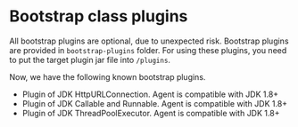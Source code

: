 # Bootstrap class plugins
All bootstrap plugins are optional, due to unexpected risk. Bootstrap plugins are provided in `bootstrap-plugins` folder.
For using these plugins, you need to put the target plugin jar file into `/plugins`.

Now, we have the following known bootstrap plugins.
* Plugin of JDK HttpURLConnection. Agent is compatible with JDK 1.8+
* Plugin of JDK Callable and Runnable. Agent is compatible with JDK 1.8+
* Plugin of JDK ThreadPoolExecutor. Agent is compatible with JDK 1.8+